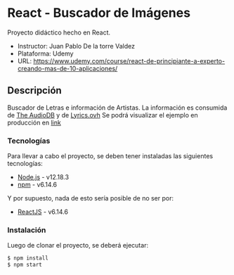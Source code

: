 # React - Buscador de Imágenes

Proyecto didáctico hecho en React.

  - Instructor: Juan Pablo De la torre Valdez
  - Plataforma: Udemy
  - URL: https://www.udemy.com/course/react-de-principiante-a-experto-creando-mas-de-10-aplicaciones/

## Descripción

Buscador de Letras e información de Artistas. La información es consumida de [The AudioDB](https://www.theaudiodb.com/.) y de [Lyrics.ovh](https://lyricsovh.docs.apiary.io/)
Se podrá visualizar el ejemplo en producción en [link](https://heuristic-raman-1892dc.netlify.app)

### Tecnologías

Para llevar a cabo el proyecto, se deben tener instaladas las siguientes tecnologías:

* [Node.js] - v12.18.3
* [npm] - v6.14.6

Y por supuesto, nada de esto sería posible de no ser por: 
* [ReactJS] - v6.14.6

### Instalación

Luego de clonar el proyecto, se deberá ejecutar:

```sh
$ npm install
$ npm start
```



[node.js]: <https://nodejs.org/>
[npm]: <https://www.npmjs.com/>
[ReactJS]: <https://es.reactjs.org/>